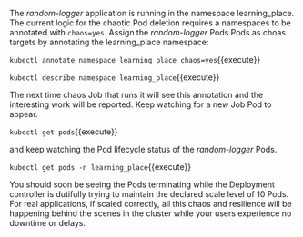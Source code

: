 The _random-logger_ application is running in the namespace learning_place. The current logic for the chaotic Pod deletion requires a namespaces to be annotated with `chaos=yes`. Assign the _random-logger_ Pods Pods as choas targets by annotating the learning_place namespace:

`kubectl annotate namespace learning_place chaos=yes`{{execute}}

`kubectl describe namespace learning_place`{{execute}}

The next time chaos Job that runs it will see this annotation and the interesting work will be reported. Keep watching for a new Job Pod to appear.

`kubectl get pods`{{execute}}

and keep watching the Pod lifecycle status of the _random-logger_ Pods.

`kubectl get pods -n learning_place`{{execute}}

You should soon be seeing the Pods terminating while the Deployment controller is dutifully trying to maintain the declared scale level of 10 Pods. For real applications, if scaled correctly, all this chaos and resilience will be happening behind the scenes in the cluster while your users experience no downtime or delays.
